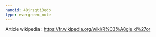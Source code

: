 ```yaml
---
nanoid: 48jrzqti3edb
type: evergreen_note
---
```

Article wikipedia : https://fr.wikipedia.org/wiki/R%C3%A8gle_d%27or
